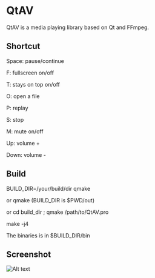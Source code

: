 QtAV
==============

QtAV is a media playing library based on Qt and FFmpeg.


Shortcut
--------
Space: pause/continue

F: fullscreen on/off

T: stays on top on/off

O: open a file

P: replay

S: stop

M: mute on/off

Up: volume +

Down: volume -


Build
------
  BUILD_DIR=/your/build/dir qmake

  or  qmake   (BUILD_DIR is $PWD/out)

  or  cd build_dir ; qmake /path/to/QtAV.pro

  make -j4

  The binaries is in $BUILD_DIR/bin


Screenshot
-------

![Alt text](https://github.com/downloads/wang-bin/QtAV/screenshot.png "screenshot")
